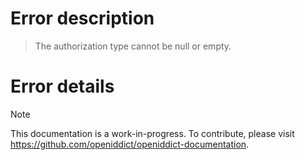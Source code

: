 # Error description

> The authorization type cannot be null or empty.

# Error details

> [!NOTE]
> This documentation is a work-in-progress. To contribute, please visit https://github.com/openiddict/openiddict-documentation.
